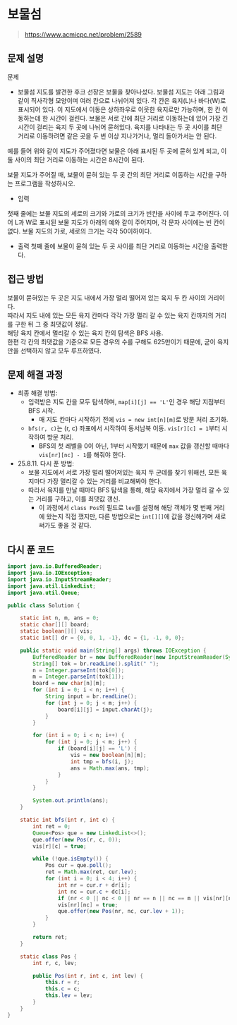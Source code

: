 # 보물섬

> https://www.acmicpc.net/problem/2589

## 문제 설명

문제

- 보물섬 지도를 발견한 후크 선장은 보물을 찾아나섰다. 보물섬 지도는 아래 그림과 같이 직사각형 모양이며 여러 칸으로 나뉘어져 있다. 각 칸은 육지(L)나 바다(W)로 표시되어 있다. 이 지도에서 이동은 상하좌우로
  이웃한 육지로만 가능하며, 한 칸 이동하는데 한 시간이 걸린다. 보물은 서로 간에 최단 거리로 이동하는데 있어 가장 긴 시간이 걸리는 육지 두 곳에 나뉘어 묻혀있다. 육지를 나타내는 두 곳 사이를 최단 거리로
  이동하려면 같은 곳을 두 번 이상 지나가거나, 멀리 돌아가서는 안 된다.

예를 들어 위와 같이 지도가 주어졌다면 보물은 아래 표시된 두 곳에 묻혀 있게 되고, 이 둘 사이의 최단 거리로 이동하는 시간은 8시간이 된다.

보물 지도가 주어질 때, 보물이 묻혀 있는 두 곳 간의 최단 거리로 이동하는 시간을 구하는 프로그램을 작성하시오.

- 입력

첫째 줄에는 보물 지도의 세로의 크기와 가로의 크기가 빈칸을 사이에 두고 주어진다. 이어 L과 W로 표시된 보물 지도가 아래의 예와 같이 주어지며, 각 문자 사이에는 빈 칸이 없다. 보물 지도의 가로, 세로의 크기는
각각 50이하이다.

- 출력
  첫째 줄에 보물이 묻혀 있는 두 곳 사이를 최단 거리로 이동하는 시간을 출력한다.

## 접근 방법

보물이 묻혀있는 두 곳은 지도 내에서 가장 멀리 떨어져 있는 육지 두 칸 사이의 거리이다.  
따라서 지도 내에 있는 모든 육지 칸마다 각각 가장 멀리 갈 수 있는 육지 칸까지의 거리를 구한 뒤 그 중 최댓값이 정답.  
해당 육지 칸에서 멀리갈 수 있는 육지 칸의 탐색은 BFS 사용.  
한편 각 칸의 최댓값을 기준으로 모든 경우의 수를 구해도 625만이기 때문에, 굳이 육지만을 선택하지 않고 모두 루프하였다.

## 문제 해결 과정

- 최종 해결 방법:
    - 입력받은 지도 칸을 모두 탐색하며, `map[i][j] == 'L'`인 경우 해당 지점부터 BFS 시작.
        - 매 지도 칸마다 시작하기 전에 `vis = new int[n][m]`로 방문 처리 초기화.
    - `bfs(r, c)`는 (r, c) 좌표에서 시작하여 동서남북 이동. `vis[r][c] = 1`부터 시작하여 방문 처리.
        - BFS의 첫 레벨을 0이 아닌, 1부터 시작했기 때문에 `max` 값을 갱신할 때마다 `vis[nr][nc] - 1`를 해줘야 한다.
- 25.8.11. 다시 푼 방법:
    - 보물 지도에서 서로 가장 멀리 떨어져있는 육지 두 군데를 찾기 위해선, 모든 육지마다 가장 멀리갈 수 있는 거리를 비교해봐야 한다.
    - 따라서 육지를 만날 때마다 BFS 탐색을 통해, 해당 육지에서 가장 멀리 갈 수 있는 거리를 구하고, 이를 최댓값 갱신.
        - 이 과정에서 `class Pos`의 필드로 `lev`를 설정해 해당 객체가 몇 번째 거리에 왔는지 직접 쟀지만, 다른 방법으로는 `int[][]`에 값을 갱신해가며 새로 써가도 좋을 것 같다.

## 다시 푼 코드

```java
import java.io.BufferedReader;
import java.io.IOException;
import java.io.InputStreamReader;
import java.util.LinkedList;
import java.util.Queue;

public class Solution {

    static int n, m, ans = 0;
    static char[][] board;
    static boolean[][] vis;
    static int[] dr = {0, 0, 1, -1}, dc = {1, -1, 0, 0};

    public static void main(String[] args) throws IOException {
        BufferedReader br = new BufferedReader(new InputStreamReader(System.in));
        String[] tok = br.readLine().split(" ");
        n = Integer.parseInt(tok[0]);
        m = Integer.parseInt(tok[1]);
        board = new char[n][m];
        for (int i = 0; i < n; i++) {
            String input = br.readLine();
            for (int j = 0; j < m; j++) {
                board[i][j] = input.charAt(j);
            }
        }

        for (int i = 0; i < n; i++) {
            for (int j = 0; j < m; j++) {
                if (board[i][j] == 'L') {
                    vis = new boolean[n][m];
                    int tmp = bfs(i, j);
                    ans = Math.max(ans, tmp);
                }
            }
        }

        System.out.println(ans);
    }

    static int bfs(int r, int c) {
        int ret = 0;
        Queue<Pos> que = new LinkedList<>();
        que.offer(new Pos(r, c, 0));
        vis[r][c] = true;

        while (!que.isEmpty()) {
            Pos cur = que.poll();
            ret = Math.max(ret, cur.lev);
            for (int i = 0; i < 4; i++) {
                int nr = cur.r + dr[i];
                int nc = cur.c + dc[i];
                if (nr < 0 || nc < 0 || nr == n || nc == m || vis[nr][nc] || board[nr][nc] == 'W') continue;
                vis[nr][nc] = true;
                que.offer(new Pos(nr, nc, cur.lev + 1));
            }
        }

        return ret;
    }

    static class Pos {
        int r, c, lev;

        public Pos(int r, int c, int lev) {
            this.r = r;
            this.c = c;
            this.lev = lev;
        }
    }
}
```